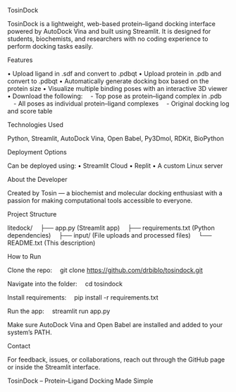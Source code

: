 TosinDock

TosinDock is a lightweight, web-based protein–ligand docking interface powered by AutoDock Vina and built using Streamlit. It is designed for students, biochemists, and researchers with no coding experience to perform docking tasks easily.

Features

• Upload ligand in .sdf and convert to .pdbqt
• Upload protein in .pdb and convert to .pdbqt
• Automatically generate docking box based on the protein size
• Visualize multiple binding poses with an interactive 3D viewer
• Download the following:
 - Top pose as protein–ligand complex in .pdb
 - All poses as individual protein–ligand complexes
 - Original docking log and score table

Technologies Used

Python, Streamlit, AutoDock Vina, Open Babel, Py3Dmol, RDKit, BioPython

Deployment Options

Can be deployed using:
• Streamlit Cloud
• Replit
• A custom Linux server

About the Developer

Created by Tosin — a biochemist and molecular docking enthusiast with a passion for making computational tools accessible to everyone.

Project Structure

litedock/
 ├── app.py (Streamlit app)
 ├── requirements.txt (Python dependencies)
 ├── input/ (File uploads and processed files)
 └── README.txt (This description)

How to Run

Clone the repo:
 git clone https://github.com/drbiblo/tosindock.git

Navigate into the folder:
 cd tosindock

Install requirements:
 pip install -r requirements.txt

Run the app:
 streamlit run app.py

Make sure AutoDock Vina and Open Babel are installed and added to your system’s PATH.

Contact

For feedback, issues, or collaborations, reach out through the GitHub page or inside the Streamlit interface.

TosinDock – Protein–Ligand Docking Made Simple